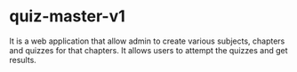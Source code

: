 # quiz-master-v1
It is a web application that allow admin to create various subjects, chapters and quizzes for that chapters. It allows users to attempt the quizzes and get results.
